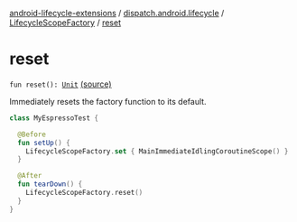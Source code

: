 [android-lifecycle-extensions](../../index.md) / [dispatch.android.lifecycle](../index.md) / [LifecycleScopeFactory](index.md) / [reset](./reset.md)

# reset

`fun reset(): `[`Unit`](https://kotlinlang.org/api/latest/jvm/stdlib/kotlin/-unit/index.html) [(source)](https://github.com/RBusarow/Dispatch/tree/master/android-lifecycle-extensions/src/main/java/dispatch/android/lifecycle/LifecycleScopeFactory.kt#L58)

Immediately resets the factory function to its default.

``` kotlin
class MyEspressoTest {

  @Before
  fun setUp() {
    LifecycleScopeFactory.set { MainImmediateIdlingCoroutineScope() }
  }

  @After
  fun tearDown() {
    LifecycleScopeFactory.reset()
  }
}
```

